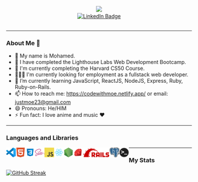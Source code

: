 <div id="header" align="center">
  <img src="https://media.giphy.com/media/qgQUggAC3Pfv687qPC/giphy.gif" width="200"/>
</div>
<div id="badges" align="center">
  <a href="https://www.linkedin.com/in/mohamed-mohamed96/">
  <img src="https://img.shields.io/badge/LinkedIn-blue?style=for-the-badge&logo=linkedin&logoColor=white" alt="LinkedIn Badge"/>
  </a>
</div>
<div align="center">
<img src="https://komarev.com/ghpvc/?username=mozeezy&style=flat-square&color=blue" alt=""/>
</div>

---

### About Me 👋


- :man: My name is Mohamed.
- 🔭 I have completed the Lighthouse Labs Web Development Bootcamp.
- 🔭 I'm currently completing the Harvard CS50 Course.
- 👨🏾‍💻 I'm currently looking for employment as a fullstack web developer.
- 🌱 I’m currently learning JavaScript, ReactJS, NodeJS, Express, Ruby, Ruby-on-Rails.
- 📫 How to reach me: https://codewithmoe.netlify.app/ or email: justmoe23@gmail.com
- 😄 Pronouns: He/HIM
- ⚡ Fun fact: I love anime and music ❤️

---

### Languages and Libraries
[<img align="left" alt="Visual Studio Code" width="26px" src="./icons/vscode.png" />](https://visualstudio.microsoft.com/)
[<img align="left" alt="HTML5" width="26px" src="./icons/html5.png" />](https://developer.mozilla.org/en-US/docs/Glossary/HTML5)
[<img align="left" alt="CSS3" width="26px" src="./icons/css3.png" />](https://developer.mozilla.org/en-US/docs/Web/CSS)
[<img align="left" alt="Sass" width="26px" src="./icons/sass.png" />](https://sass-lang.com/)
[<img align="left" alt="JavaScript" width="26px" src="./icons/javascript.png" />](https://developer.mozilla.org/en-US/docs/Web/JavaScript)
[<img align="left" alt="React" width="26px" src="./icons/react.png" />](https://reactjs.org/)
[<img align="left" alt="Node.js" width="26px" src="./icons/nodejs.png" />](https://nodejs.org/en/)
[<img align="left" alt="Ruby" width="26px" src="./icons/ruby.png" />](https://www.ruby-lang.org/en/)
[<img align="left" alt="Rails" height="26px" src="./icons/rails.png" />](https://rubyonrails.org/)
[<img align="left" alt="PostgreSQL" width="26px" src="./icons/postgresql.png" />](https://www.postgresql.org/)
[<img align="left" alt="Terminal" width="26px" src="./icons/terminal.png" />](https://iterm2.com/)


---


### My Stats
[![GitHub Streak](http://github-readme-streak-stats.herokuapp.com?user=mozeezy&theme=dark&background=000000)](https://git.io/streak-stats)


